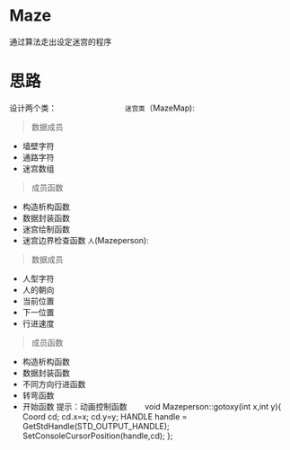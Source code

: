 # Maze
通过算法走出设定迷宫的程序
# 思路
设计两个类：                              
`迷宫类`（MazeMap):                
>数据成员
* 墙壁字符  
* 通路字符  
* 迷宫数组
>成员函数
* 构造析构函数
* 数据封装函数      
* 迷宫绘制函数
* 迷宫边界检查函数 
`人`(Mazeperson):        
>数据成员
* 人型字符  
* 人的朝向  
* 当前位置 
* 下一位置 
* 行进速度
>成员函数
* 构造析构函数
* 数据封装函数      
* 不同方向行进函数
* 转弯函数 
* 开始函数
提示：动画控制函数
        void Mazeperson::gotoxy(int x,int y){
        Coord cd;
        cd.x=x;
        cd.y=y;
        HANDLE handle = GetStdHandle(STD_OUTPUT_HANDLE);
        SetConsoleCursorPosition(handle,cd);
        };
